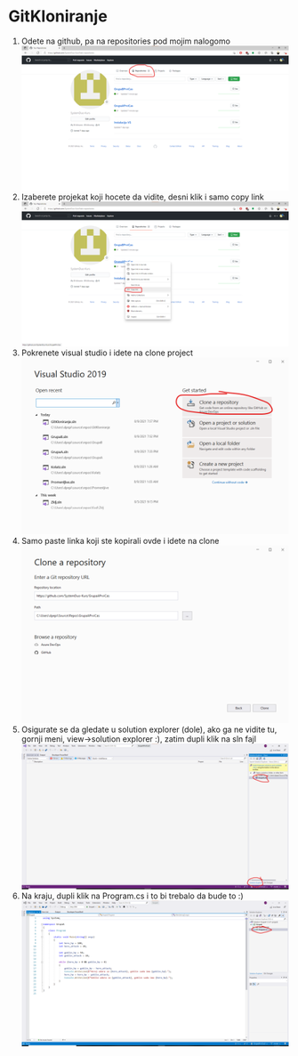 # GitKloniranje
1. Odete na github, pa na repositories pod mojim nalogomo
![Github](https://github.com/SystemDuo-Kurs/GitKloniranje/blob/master/Slike/1.png)
2. Izaberete projekat koji hocete da vidite, desni klik i samo copy link
![Projekti](https://github.com/SystemDuo-Kurs/GitKloniranje/blob/master/Slike/2.png)
3. Pokrenete visual studio i idete na clone project
![VSstart](https://github.com/SystemDuo-Kurs/GitKloniranje/blob/master/Slike/3.png)
4. Samo paste linka koji ste kopirali ovde i idete na clone
![Lokacija](https://github.com/SystemDuo-Kurs/GitKloniranje/blob/master/Slike/4.png)
5. Osigurate se da gledate u solution explorer (dole), ako ga ne vidite tu, gornji meni, view->solution explorer :),
zatim dupli klik na sln fajl
![Projekat](https://github.com/SystemDuo-Kurs/GitKloniranje/blob/master/Slike/5.png)
6. Na kraju, dupli klik na Program.cs i to bi trebalo da bude to :)
![Kod](https://github.com/SystemDuo-Kurs/GitKloniranje/blob/master/Slike/6.png)
